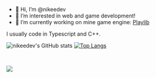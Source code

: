- 👋 Hi, I’m @nikeedev
- 👀 I’m interested in web and game development!
- 🌱 I’m currently working on mine game engine: [Playlib](https://github.com/nikeedev/playlib) 


I usually code in Typescript and C++.


![nikeedev's GitHub stats](https://github-readme-stats.vercel.app/api?username=nikeedev&show_icons=true&theme=nord)
[![Top Langs](https://github-readme-stats.vercel.app/api/top-langs/?username=nikeedev&show=c++)](https://github.com/nikeedev?tab=repositories)

<br>

![](https://hit.yhype.me/github/profile?user_id=69197950)
